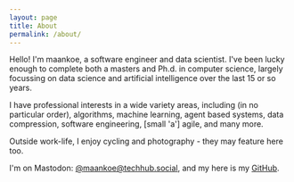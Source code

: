 ```yaml
---
layout: page
title: About
permalink: /about/
---
```


Hello! I'm maankoe, a software engineer and data scientist. I've been lucky enough to complete both a masters and Ph.d. in computer science, largely focussing on data science and artificial intelligence over the last 15 or so years. 

I have professional interests in a wide variety areas, including (in no particular order), algorithms, machine learning, agent based systems, data compression, software engineering, [small 'a'] agile, and many more.

Outside work-life, I enjoy cycling and photography - they may feature here too.

I'm on Mastodon: [@maankoe@techhub.social](https://techhub.social/@maankoe), and my here is my [GitHub](https://github.com/maankoe).